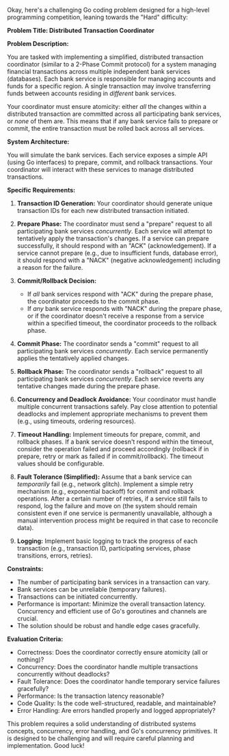 Okay, here's a challenging Go coding problem designed for a high-level programming competition, leaning towards the "Hard" difficulty:

**Problem Title: Distributed Transaction Coordinator**

**Problem Description:**

You are tasked with implementing a simplified, distributed transaction coordinator (similar to a 2-Phase Commit protocol) for a system managing financial transactions across multiple independent bank services (databases). Each bank service is responsible for managing accounts and funds for a specific region. A single transaction may involve transferring funds between accounts residing in *different* bank services.

Your coordinator must ensure atomicity: either *all* the changes within a distributed transaction are committed across all participating bank services, or *none* of them are.  This means that if any bank service fails to prepare or commit, the entire transaction must be rolled back across all services.

**System Architecture:**

You will simulate the bank services. Each service exposes a simple API (using Go interfaces) to prepare, commit, and rollback transactions. Your coordinator will interact with these services to manage distributed transactions.

**Specific Requirements:**

1.  **Transaction ID Generation:** Your coordinator should generate unique transaction IDs for each new distributed transaction initiated.

2.  **Prepare Phase:** The coordinator must send a "prepare" request to all participating bank services *concurrently*. Each service will attempt to tentatively apply the transaction's changes. If a service can prepare successfully, it should respond with an "ACK" (acknowledgement). If a service cannot prepare (e.g., due to insufficient funds, database error), it should respond with a "NACK" (negative acknowledgement) including a reason for the failure.

3.  **Commit/Rollback Decision:**
    *   If *all* bank services respond with "ACK" during the prepare phase, the coordinator proceeds to the commit phase.
    *   If *any* bank service responds with "NACK" during the prepare phase, or if the coordinator doesn't receive a response from a service within a specified timeout, the coordinator proceeds to the rollback phase.

4.  **Commit Phase:** The coordinator sends a "commit" request to all participating bank services *concurrently*.  Each service permanently applies the tentatively applied changes.

5.  **Rollback Phase:** The coordinator sends a "rollback" request to all participating bank services *concurrently*. Each service reverts any tentative changes made during the prepare phase.

6.  **Concurrency and Deadlock Avoidance:** Your coordinator must handle multiple concurrent transactions safely.  Pay close attention to potential deadlocks and implement appropriate mechanisms to prevent them (e.g., using timeouts, ordering resources).

7.  **Timeout Handling:** Implement timeouts for prepare, commit, and rollback phases.  If a bank service doesn't respond within the timeout, consider the operation failed and proceed accordingly (rollback if in prepare, retry or mark as failed if in commit/rollback).  The timeout values should be configurable.

8.  **Fault Tolerance (Simplified):**  Assume that a bank service can *temporarily* fail (e.g., network glitch).  Implement a simple retry mechanism (e.g., exponential backoff) for commit and rollback operations.  After a certain number of retries, if a service still fails to respond, log the failure and move on (the system should remain consistent even if one service is permanently unavailable, although a manual intervention process might be required in that case to reconcile data).

9.  **Logging:** Implement basic logging to track the progress of each transaction (e.g., transaction ID, participating services, phase transitions, errors, retries).

**Constraints:**

*   The number of participating bank services in a transaction can vary.
*   Bank services can be unreliable (temporary failures).
*   Transactions can be initiated concurrently.
*   Performance is important: Minimize the overall transaction latency.  Concurrency and efficient use of Go's goroutines and channels are crucial.
*   The solution should be robust and handle edge cases gracefully.

**Evaluation Criteria:**

*   Correctness: Does the coordinator correctly ensure atomicity (all or nothing)?
*   Concurrency: Does the coordinator handle multiple transactions concurrently without deadlocks?
*   Fault Tolerance: Does the coordinator handle temporary service failures gracefully?
*   Performance: Is the transaction latency reasonable?
*   Code Quality: Is the code well-structured, readable, and maintainable?
*   Error Handling: Are errors handled properly and logged appropriately?

This problem requires a solid understanding of distributed systems concepts, concurrency, error handling, and Go's concurrency primitives. It is designed to be challenging and will require careful planning and implementation. Good luck!
